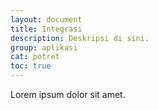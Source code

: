 ```yaml
---
layout: document
title: Integrasi
description: Deskripsi di sini.
group: aplikasi
cat: potret
toc: true
---
```


Lorem ipsum dolor sit amet.
